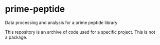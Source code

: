 # prime-peptide
Data processing and analysis for a prime peptide library

This repository is an archive of code used for a specific project. This is not a package.